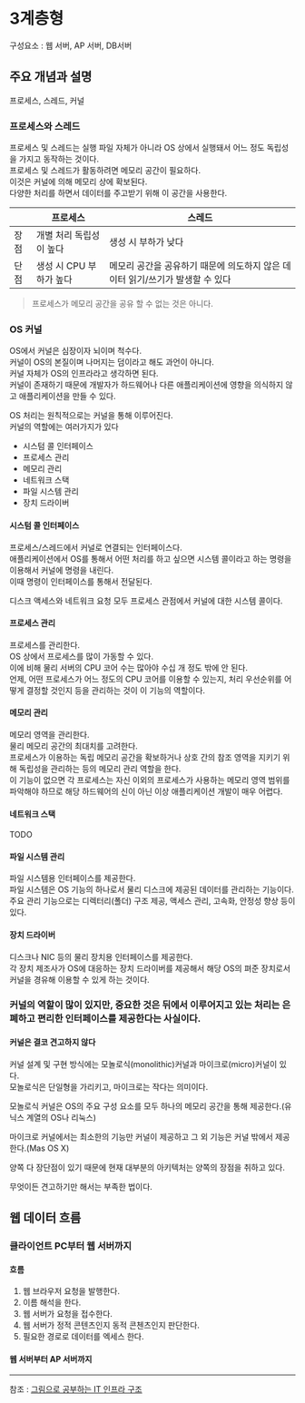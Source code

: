 
# 3계층형
구성요소 : 웹 서버, AP 서버, DB서버  

## 주요 개념과 설명
프로세스, 스레드, 커널  

### 프로세스와 스레드
프로세스 및 스레드는 실행 파일 자체가 아니라 OS 상에서 실행돼서 어느 정도 독립성을 가지고 동작하는 것이다.  
프로세스 및 스레드가 활동하려면 메모리 공간이 필요하다.  
이것은 커널에 의해 메모리 상에 확보된다.  
다양한 처리를 하면서 데이터를 주고받기 위해 이 공간을 사용한다.  

||프로세스|스레드|
|-|-----|----|
|장점|개별 처리 독립성이 높다|생성 시 부하가 낮다|
|단점|생성 시 CPU 부하가 높다|메모리 공간을 공유하기 때문에 의도하지 않은 데이터 읽기/쓰기가 발생할 수 있다|
> 프로세스가 메모리 공간을 공유 할 수 없는 것은 아니다.  

### OS 커널
OS에서 커널은 심장이자 뇌이며 척수다.  
커널이 OS의 본질이며 나머지는 덤이라고 해도 과언이 아니다.  
커널 자체가 OS의 인프라라고 생각하면 된다.  
커널이 존재하기 때문에 개발자가 하드웨어나 다른 애플리케이션에 영향을 의식하지 않고 애플리케이션을 만들 수 있다.  

OS 처리는 원칙적으로는 커널을 통해 이루어진다.  
커널의 역할에는 여러가지가 있다
- 시스텀 콜 인터페이스
- 프로세스 관리  
- 메모리 관리  
- 네트워크 스택  
- 파일 시스템 관리  
- 장치 드라이버  

#### 시스텀 콜 인터페이스 
프로세스/스레드에서 커널로 연결되는 인터페이스다.  
애플리케이션에서 OS를 통해서 어떤 처리를 하고 싶으면 시스템 콜이라고 하는 명령을 이용해서 커널에 명령을 내린다.  
이때 명령이 인터페이스를 통해서 전달된다.  

디스크 액세스와 네트워크 요청 모두 프로세스 관점에서 커널에 대한 시스템 콜이다.   

#### 프로세스 관리 
프로세스를 관리한다.  
OS 상에서 프로세스를 많이 가동할 수 있다.  
이에 비해 물리 서버의 CPU 코어 수는 많아야 수십 개 정도 밖에 안 된다.  
언제, 어떤 프로세스가 어느 정도의 CPU 코어를 이용할 수 있는지, 처리 우선순위를 어떻게 결정할 것인지 등을 관리하는 것이 이 기능의 역할이다.  

#### 메모리 관리 
메모리 영역을 관리한다.  
물리 메모리 공간의 최대치를 고려한다.  
프로세스가 이용하는 독립 메모리 공간을 확보하거나 상호 간의 참조 영역을 지키기 위해 독립성을 관리하는 등의 메모리 관리 역할을 한다.  
이 기능이 없으면 각 프로세스는 자신 이외의 프로세스가 사용하는 메모리 영역 범위를 파악해야 하므로 해당 하드웨어의 신이 아닌 이상 애플리케이션 개발이 매우 어렵다.  

#### 네트워크 스택
TODO

#### 파일 시스템 관리
파일 시스템용 인터페이스를 제공한다.  
파일 시스템은 OS 기능의 하나로서 물리 디스크에 제공된 데이터를 관리하는 기능이다.  
주요 관리 기능으로는 디렉터리(폴더) 구조 제공, 액세스 관리, 고속화, 안정성 향상 등이 있다.  

#### 장치 드라이버
디스크나 NIC 등의 물리 장치용 인터페이스를 제공한다.  
각 장치 제조사가 OS에 대응하는 장치 드라이버를 제공해서 해당 OS의 펴준 장치로서 커널을 경유해 이용할 수 있게 하는 것이다.  

### 커널의 역할이 많이 있지만, 중요한 것은 뒤에서 이루어지고 있는 처리는 은폐하고 편리한 인터페이스를 제공한다는 사실이다.  

#### 커널은 결코 견고하지 않다
커널 설계 및 구현 방식에는 모놀로식(monolithic)커널과 마이크로(micro)커널이 있다.  
모놀로식은 단일형을 가리키고, 마이크로는 작다는 의미이다.  

모놀로식 커널은 OS의 주요 구성 요소를 모두 하나의 메모리 공간을 통해 제공한다.(유닉스 계열의 OS나 리눅스)  

마이크로 커널에서는 최소한의 기능만 커널이 제공하고 그 외 기능은 커널 밖에서 제공한다.(Mas OS X)  

양쪽 다 장단점이 있기 때문에 현재 대부분의 아키텍처는 양쪽의 장점을 취하고 있다.  

무엇이든 견고하기만 해서는 부족한 법이다.  

## 웹 데이터 흐름 

### 클라이언트 PC부터 웹 서버까지

#### 흐름
1. 웹 브라우저 요청을 발행한다.
1. 이름 해석을 한다.
1. 웹 서버가 요청을 접수한다.
1. 웹 서버가 정적 콘텐츠인지 동적 콘첸츠인지 판단한다. 
1. 필요한 경로로 데이터를 엑세스 한다. 

#### 웹 서버부터 AP 서버까지








---
참조 : [그림으로 공부하는 IT 인프라 구조](https://book.naver.com/bookdb/book_detail.nhn?bid=9252940)